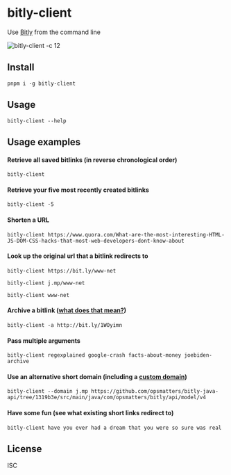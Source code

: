 # bitly-client

Use [Bitly](https://bitly.com/) from the command line

![bitly-client -c 12](http://specious.github.io/bitly-client/screenshots/bitly-client-1.1.5.png "bitly-client@1.1.5")

## Install

```
pnpm i -g bitly-client
```

## Usage

```
bitly-client --help
```

## Usage examples

#### Retrieve all saved bitlinks (in reverse chronological order)

```
bitly-client
```

#### Retrieve your five most recently created bitlinks

```
bitly-client -5
```

#### Shorten a URL

```
bitly-client https://www.quora.com/What-are-the-most-interesting-HTML-JS-DOM-CSS-hacks-that-most-web-developers-dont-know-about
```

#### Look up the original url that a bitlink redirects to

```
bitly-client https://bit.ly/www-net
```

```
bitly-client j.mp/www-net
```

```
bitly-client www-net
```

#### Archive a bitlink ([what does that mean?](http://support.bitly.com/knowledgebase/articles/154192-how-do-i-delete-a-bitlink))

```
bitly-client -a http://bit.ly/1WOyimn
```

#### Pass multiple arguments

```
bitly-client regexplained google-crash facts-about-money joebiden-archive
```

#### Use an alternative short domain (including a [custom domain](https://support.bitly.com/hc/articles/230558107-What-is-a-Branded-Short-Domain-bsd-and-how-do-I-get-one-))

```
bitly-client --domain j.mp https://github.com/opsmatters/bitly-java-api/tree/1319b3e/src/main/java/com/opsmatters/bitly/api/model/v4 
```

#### Have some fun (see what existing short links redirect to)

```
bitly-client have you ever had a dream that you were so sure was real
```

## License

ISC